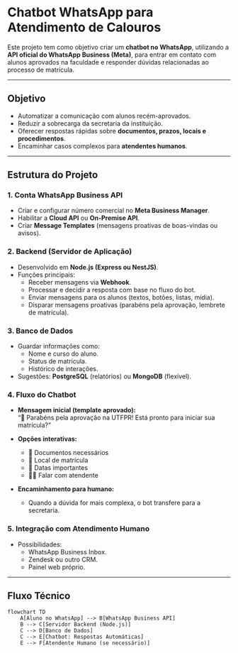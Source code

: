 #  Chatbot WhatsApp para Atendimento de Calouros

Este projeto tem como objetivo criar um **chatbot no WhatsApp**, utilizando a **API oficial do WhatsApp Business (Meta)**, para entrar em contato com alunos aprovados na faculdade e responder dúvidas relacionadas ao processo de matrícula.

---

## Objetivo
- Automatizar a comunicação com alunos recém-aprovados.  
- Reduzir a sobrecarga da secretaria da instituição.  
- Oferecer respostas rápidas sobre **documentos, prazos, locais e procedimentos**.  
- Encaminhar casos complexos para **atendentes humanos**.  

---

##  Estrutura do Projeto

### 1. Conta WhatsApp Business API
- Criar e configurar número comercial no **Meta Business Manager**.  
- Habilitar a **Cloud API** ou **On-Premise API**.  
- Criar **Message Templates** (mensagens proativas de boas-vindas ou avisos).  

### 2. Backend (Servidor de Aplicação)
- Desenvolvido em **Node.js (Express ou NestJS)**.  
- Funções principais:
  - Receber mensagens via **Webhook**.  
  - Processar e decidir a resposta com base no fluxo do bot.  
  - Enviar mensagens para os alunos (textos, botões, listas, mídia).  
  - Disparar mensagens proativas (parabéns pela aprovação, lembrete de matrícula).  

### 3. Banco de Dados
- Guardar informações como:
  - Nome e curso do aluno.  
  - Status de matrícula.  
  - Histórico de interações.  
- Sugestões: **PostgreSQL** (relatórios) ou **MongoDB** (flexível).  

### 4. Fluxo do Chatbot
- **Mensagem inicial (template aprovado):**  
  “🎉 Parabéns pela aprovação na UTFPR! Está pronto para iniciar sua matrícula?”  

- **Opções interativas:**  
  - 📑 Documentos necessários  
  - 📍 Local de matrícula  
  - 📆 Datas importantes  
  - 👩‍💻 Falar com atendente  

- **Encaminhamento para humano:**  
  - Quando a dúvida for mais complexa, o bot transfere para a secretaria.  

### 5. Integração com Atendimento Humano
- Possibilidades:
  - WhatsApp Business Inbox.  
  - Zendesk ou outro CRM.  
  - Painel web próprio.  

---

## Fluxo Técnico
```mermaid
flowchart TD
    A[Aluno no WhatsApp] --> B[WhatsApp Business API]
    B --> C[Servidor Backend (Node.js)]
    C --> D[Banco de Dados]
    C --> E[Chatbot: Respostas Automáticas]
    E --> F[Atendente Humano (se necessário)]


